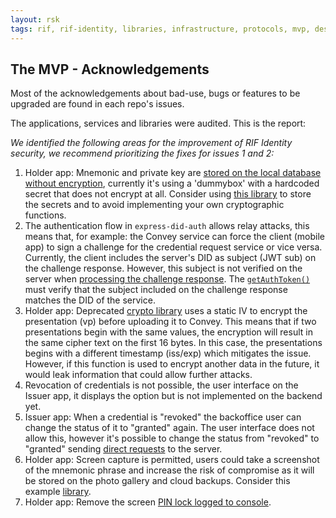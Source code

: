 ```yaml
---
layout: rsk
tags: rif, rif-identity, libraries, infrastructure, protocols, mvp, design, rbtc, defi, decentralized, quick-start, guides, tutorial, networks, dapps, tools, rootstock, rsk, ethereum, smart-contracts, install, get-started, how-to, mainnet, testnet, contracts, wallets, web3, crypto
---
```


## The MVP - Acknowledgements

Most of the acknowledgements about bad-use, bugs or features to be upgraded are found in each repo's issues.

The applications, services and libraries were audited. This is the report:

_We identified the following areas for the improvement of RIF Identity security, we recommend prioritizing the fixes for issues 1 and 2:_

1. Holder app: Mnemonic and private key are [stored on the local database without encryption](https://github.com/rsksmart/rif-identity-ui/blob/develop/apps/IdentityApp/src/daf/dafSetup.ts#L32), currently it's using a 'dummybox' with a hardcoded secret that does not encrypt at all. Consider using [this library](https://www.npmjs.com/package/react-native-keychain) to store the secrets and to avoid implementing your own cryptographic functions.
2. The authentication flow in `express-did-auth` allows relay attacks, this means that, for example: the Convey service can force the client (mobile app) to sign a challenge for the credential request service or vice versa. Currently, the client includes the server's DID as subject (JWT sub) on the challenge response. However, this subject is not verified on the server when [processing the challenge response](https://github.com/rsksmart/rif-identity-services/blob/2788d68216806a116beddb133d9f5dd531de61a3/packages/express-did-auth/src/index.js).  The [`getAuthToken()`](https://github.com/rsksmart/rif-identity-services/blob/2788d68216806a116beddb133d9f5dd531de61a3/packages/express-did-auth/src/index.js#L78) must verify that the subject included on the challenge response matches the DID of the service.
3. Holder app: Deprecated [crypto library](https://github.com/rsksmart/rif-identity-ui/blob/develop/apps/IdentityApp/src/daf/AESSecretBox.ts) uses a static IV to encrypt the presentation (vp) before uploading it to Convey. This means that if two presentations begin with the same values, the encryption will result in the same cipher text on the first 16 bytes. In this case, the presentations begins with a different timestamp (iss/exp) which mitigates the issue. However, if this function is used to encrypt another data in the future, it would leak information that could allow further attacks.
4. Revocation of credentials is not possible, the user interface on the Issuer app, it displays the option but is not implemented on the backend yet.
5. Issuer app: When a credential is "revoked" the backoffice user can change the status of it to "granted" again. The user interface does not allow this, however it's possible to change the status from "revoked" to "granted" sending [direct requests](https://github.com/rsksmart/rif-identity-services/blob/2788d68216806a116beddb133d9f5dd531de61a3/services/issuer/src/services/backOffice.ts#L52) to the server.
6. Holder app: Screen capture is permitted, users could take a screenshot of the mnemonic phrase and increase the risk of compromise as it will be stored on the photo gallery and cloud backups. Consider this example [library](https://github.com/hawkup/react-native-prevent-screenshot-poc).
7. Holder app: Remove the screen [PIN lock logged to console](https://github.com/rsksmart/rif-identity-ui/blob/5f2809f739c0143cd9305a388de28589f86a3df5/apps/IdentityApp/src/features/pin/operations.ts#L44).
